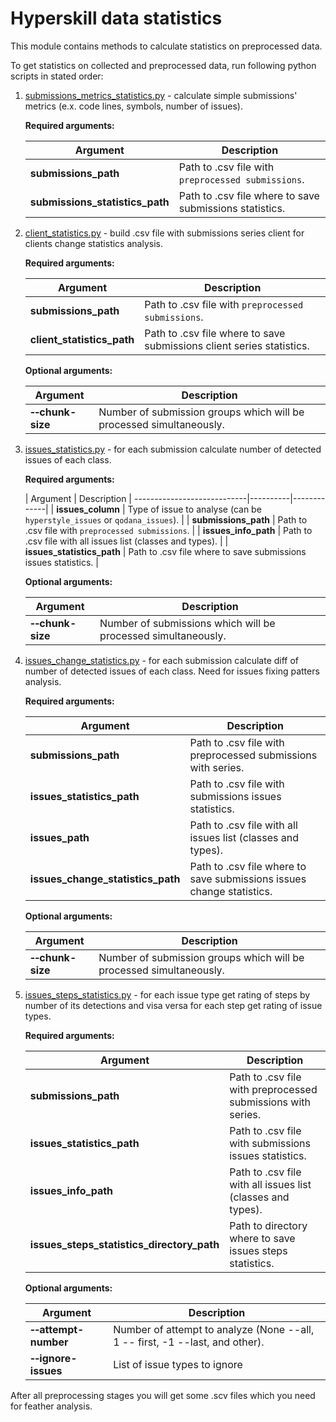 # Hyperskill data statistics

This module contains methods to calculate statistics on preprocessed data. 

To get statistics on collected and preprocessed data, run following python scripts in stated order:

1. [submissions_metrics_statistics.py](submissions_metrics_statistics.py) - calculate simple submissions' metrics 
   (e.x. code lines, symbols, number of issues). 

    **Required arguments:**

    | Argument | Description |
    |----------|-------------|
    |**submissions_path**| Path to .csv file with `preprocessed submissions`. |
    |**submissions_statistics_path**| Path to .csv file where to save submissions statistics. |

4. [client_statistics.py](client_statistics.py) - build .csv file with submissions series client
   for clients change statistics analysis.
   
    **Required arguments:**
    
    | Argument | Description |
    |----------|-------------|
    |**submissions_path**| Path to .csv file with `preprocessed submissions`. |
    |**client_statistics_path**| Path to .csv file where to save submissions client series statistics. |

    **Optional arguments:**
    
    | Argument | Description |
    |----------|-------------|
    | **&#8209;&#8209;chunk-size** | Number of submission groups which will be processed simultaneously. |

5. [issues_statistics.py](issues_statistics.py) - for each submission calculate number of 
   detected issues of each class.

    **Required arguments:**

    | Argument                   | Description |
----------------------------|----------|-------------|
    | **issues_column**               | Type of issue to analyse (can be `hyperstyle_issues` or `qodana_issues`). |
    | **submissions_path**       | Path to .csv file with `preprocessed submissions`. |
    | **issues_info_path**       | Path to .csv file with all issues list (classes and types). |
    | **issues_statistics_path** | Path to .csv file where to save submissions issues statistics. |

    **Optional arguments:**
    
    | Argument | Description |
    |----------|-------------|
    | **&#8209;&#8209;chunk-size** | Number of submissions which will be processed simultaneously. |


4. [issues_change_statistics.py](issues_change_statistics.py) - for each submission calculate 
   diff of number of detected issues of each class. Need for issues fixing patters analysis.
   
    **Required arguments:**

    | Argument | Description |
    |----------|-------------|
    |**submissions_path**| Path to .csv file with preprocessed submissions with series. |
    |**issues_statistics_path**| Path to .csv file with submissions issues statistics. |
    |**issues_path**| Path to .csv file with all issues list (classes and types). |
    |**issues_change_statistics_path**| Path to .csv file where to save submissions issues change statistics. |

    **Optional arguments:**
    
    | Argument | Description |
    |----------|-------------|
    | **&#8209;&#8209;chunk-size** | Number of submission groups which will be processed simultaneously. |

5. [issues_steps_statistics.py](issues_steps_statistics.py) - for each issue type get rating of steps
   by number of its detections and visa versa for each step get rating of issue types.
   
    **Required arguments:**
   
    | Argument | Description |
    |----------|-------------|
    |**submissions_path**| Path to .csv file with preprocessed submissions with series. |
    |**issues_statistics_path**| Path to .csv file with submissions issues statistics. |
    |**issues_info_path**| Path to .csv file with all issues list (classes and types). |
    |**issues_steps_statistics_directory_path**| Path to directory where to save issues steps statistics. |

    **Optional arguments:**
    
    | Argument                        | Description                                                                  |
    |----------------------------------|------------------------------------------------------------------------------|
    | **&#8209;&#8209;attempt-number** | Number of attempt to analyze (None --all, 1 -- first, -1 --last, and other). |
    | **&#8209;&#8209;ignore-issues** | List of issue types to ignore |                                              |


After all preprocessing stages you will get some .scv files which you need for feather analysis.